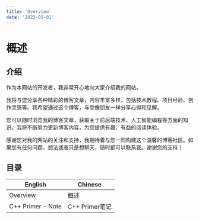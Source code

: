 ```yaml
---
title: 'Overview'
date: '2023-05-01'
---
```

# 概述

## 介绍

作为本网站的开发者，我非常开心地向大家介绍我的网站。

我将与您分享各种精彩的博客文章，内容丰富多样，包括技术教程、项目经验、创作灵感等。我希望通过这个博客，与您像朋友一样分享心得和见解。

您可以随时浏览我的博客文章，获取关于前后端技术、人工智能编程等方面的知识。我将不断努力更新博客内容，为您提供有趣、有益的阅读体验。

感谢您对我的网站的关注和支持，我期待着与您一同构建这个温馨的博客社区。如果您有任何问题、想法或者只是想聊天，随时都可以联系我。谢谢您的支持！

## 目录

| English           | Chinese        |
| ----------------- | -------------- |
| Overview          | 概述           |
| C++ Primer - Note | C++ Primer笔记 |
